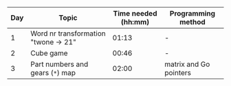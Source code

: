 | Day | Topic                                | Time needed (hh:mm) | Programming method     |
| --- | ------------------------------------ | ------------------- | ---------------------- |
| 1   | Word nr transformation "twone -> 21" | 01:13               | -                      |
| 2   | Cube game                            | 00:46               | -                      |
| 3   | Part numbers and gears (`*`) map     | 02:00               | matrix and Go pointers |
